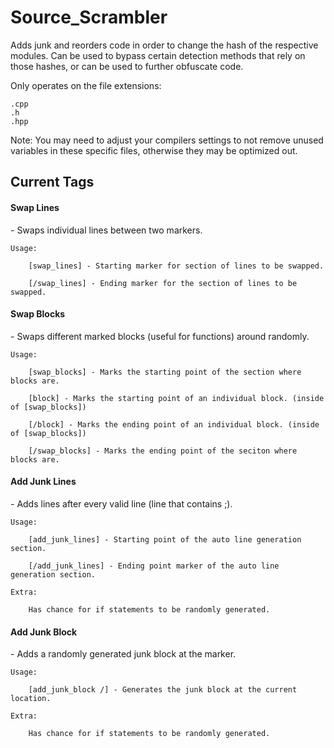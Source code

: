 # Source_Scrambler
Adds junk and reorders code in order to change the hash of the respective modules. Can be used to bypass certain detection methods that rely on those hashes, or can be used to further obfuscate code.

Only operates on the file extensions:
```
.cpp
.h
.hpp
```

Note: You may need to adjust your compilers settings to not remove unused variables in these specific files, otherwise they may be optimized out.

<b><h2>Current Tags</h2></b>


<h4>Swap Lines</h4> - Swaps individual lines between two markers.

    Usage:

        [swap_lines] - Starting marker for section of lines to be swapped.
        
        [/swap_lines] - Ending marker for the section of lines to be swapped.

<h4>Swap Blocks</h4> - Swaps different marked blocks (useful for functions) around randomly.
    
    Usage:
        
        [swap_blocks] - Marks the starting point of the section where blocks are.
        
        [block] - Marks the starting point of an individual block. (inside of [swap_blocks])
       
        [/block] - Marks the ending point of an individual block. (inside of [swap_blocks])
        
        [/swap_blocks] - Marks the ending point of the seciton where blocks are.

<h4>Add Junk Lines</h4> - Adds lines after every valid line (line that contains ;).
    
    Usage:
        
        [add_junk_lines] - Starting point of the auto line generation section.
        
        [/add_junk_lines] - Ending point marker of the auto line generation section.
    
    Extra:
        
        Has chance for if statements to be randomly generated.

<h4>Add Junk Block</h4> - Adds a randomly generated junk block at the marker.
    
    Usage:
        
        [add_junk_block /] - Generates the junk block at the current location.
    
    Extra:
        
        Has chance for if statements to be randomly generated.
